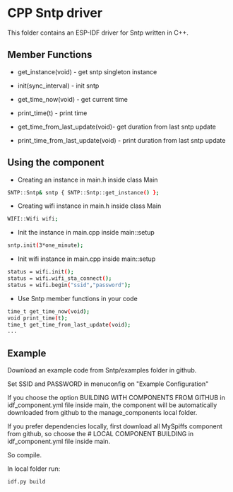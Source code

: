 # CPP Sntp driver
This folder contains an ESP-IDF driver for Sntp written in C++.

## Member Functions
- get_instance(void) - get sntp singleton instance

- init(sync_interval) - init sntp

- get_time_now(void) - get current time

- print_time(t) - print time

- get_time_from_last_update(void)- get duration from last sntp update

- print_time_from_last_update(void) - print duration from last sntp update


## Using the component
- Creating an instance in main.h inside class Main
```bash
SNTP::Sntp& sntp { SNTP::Sntp::get_instance() };
``````

- Creating wifi instance in main.h inside class Main
```bash
WIFI::Wifi wifi;
``````

- Init the instance in main.cpp inside main::setup
```bash
sntp.init(3*one_minute);
```
- Init wifi instance in main.cpp inside main::setup
```bash
status = wifi.init();
status = wifi.wifi_sta_connect();
status = wifi.begin("ssid","password");
``````
- Use Sntp member functions in your code
```bash
time_t get_time_now(void);
void print_time(t);
time_t get_time_from_last_update(void);
...
```

## Example
Download an example code from Sntp/examples folder in github.

Set SSID and PASSWORD in menuconfig on "Example Configuration"

If you choose the option BUILDING WITH COMPONENTS FROM GITHUB in idf_component.yml file inside main, the component will be automatically downloaded from github to the manage_components local folder.

If you prefer dependencies locally, first download all MySpiffs component from github, so choose the # LOCAL COMPONENT BUILDING  in idf_component.yml file inside main. 

So compile.

In local folder run:
```bash
idf.py build
```







